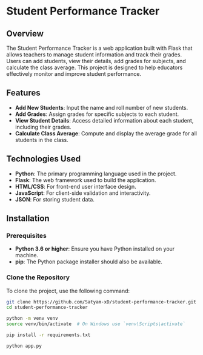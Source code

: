 # Student Performance Tracker

## Overview
The Student Performance Tracker is a web application built with Flask that allows teachers to manage student information and track their grades. Users can add students, view their details, add grades for subjects, and calculate the class average. This project is designed to help educators effectively monitor and improve student performance.

## Features
- **Add New Students**: Input the name and roll number of new students.
- **Add Grades**: Assign grades for specific subjects to each student.
- **View Student Details**: Access detailed information about each student, including their grades.
- **Calculate Class Average**: Compute and display the average grade for all students in the class.

## Technologies Used
- **Python**: The primary programming language used in the project.
- **Flask**: The web framework used to build the application.
- **HTML/CSS**: For front-end user interface design.
- **JavaScript**: For client-side validation and interactivity.
- **JSON**: For storing student data.


## Installation

### Prerequisites
- **Python 3.6 or higher**: Ensure you have Python installed on your machine.
- **pip**: The Python package installer should also be available.

### Clone the Repository
To clone the project, use the following command:
```bash
git clone https://github.com/Satyam-xD/student-performance-tracker.git
cd student-performance-tracker

python -m venv venv
source venv/bin/activate  # On Windows use `venv\Scripts\activate`

pip install -r requirements.txt

python app.py
